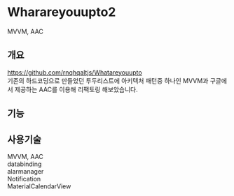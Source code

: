 # Wharareyouupto2
MVVM, AAC  

## 개요

https://github.com/rnqhqaltjs/Whatareyouupto  
기존의 하드코딩으로 만들었던 투두리스트에 아키텍처 패턴중 하나인 MVVM과 구글에서 제공하는 AAC를 이용해 리팩토링 해보았습니다.


## 기능

## 사용기술
MVVM, AAC  
databinding  
alarmanager  
Notification  
MaterialCalendarView
